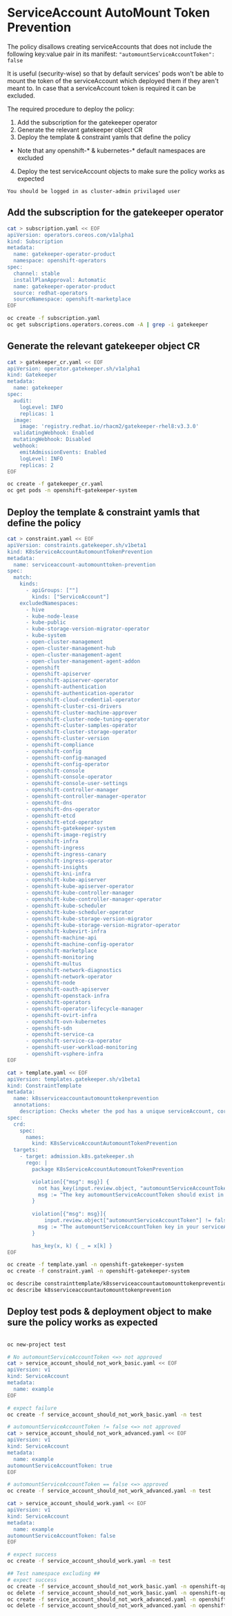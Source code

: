 # ServiceAccount AutoMount Token Prevention

The policy disallows creating serviceAccounts that does not include the following key:value pair in its manifest: `"automountServiceAccountToken": false`

It is useful (security-wise) so that by default services' pods won't be able to mount the token of the serviceAccount which deployed them if they aren't meant to. In case that a serviceAccount token is required it can be excluded.

The required procedure to deploy the policy:

1. Add the subscription for the gatekeeper operator
2. Generate the relevant gatekeeper object CR
3. Deploy the template & constraint yamls that define the policy
* Note that any openshift-* & kubernetes-* default namespaces are excluded
4. Deploy the test serviceAccount objects to make sure the policy works as expected

`You should be logged in as cluster-admin privilaged user`

## Add the subscription for the gatekeeper operator

```bash
cat > subscription.yaml << EOF
apiVersion: operators.coreos.com/v1alpha1
kind: Subscription
metadata:
  name: gatekeeper-operator-product
  namespace: openshift-operators
spec:
  channel: stable
  installPlanApproval: Automatic
  name: gatekeeper-operator-product
  source: redhat-operators
  sourceNamespace: openshift-marketplace
EOF

oc create -f subscription.yaml
oc get subscriptions.operators.coreos.com -A | grep -i gatekeeper
```


## Generate the relevant gatekeeper object CR

```bash
cat > gatekeeper_cr.yaml << EOF
apiVersion: operator.gatekeeper.sh/v1alpha1
kind: Gatekeeper
metadata:
  name: gatekeeper
spec:
  audit:
    logLevel: INFO
    replicas: 1
  image:
    image: 'registry.redhat.io/rhacm2/gatekeeper-rhel8:v3.3.0'
  validatingWebhook: Enabled
  mutatingWebhook: Disabled
  webhook:
    emitAdmissionEvents: Enabled
    logLevel: INFO
    replicas: 2
EOF

oc create -f gatekeeper_cr.yaml
oc get pods -n openshift-gatekeeper-system

```

## Deploy the template & constraint yamls that define the policy

```bash
cat > constraint.yaml << EOF
apiVersion: constraints.gatekeeper.sh/v1beta1
kind: K8sServiceAccountAutomountTokenPrevention
metadata:
  name: serviceaccount-automounttoken-prevention
spec:
  match:
    kinds:
      - apiGroups: [""]
        kinds: ["ServiceAccount"]
    excludedNamespaces: 
      - hive
      - kube-node-lease
      - kube-public
      - kube-storage-version-migrator-operator
      - kube-system
      - open-cluster-management
      - open-cluster-management-hub
      - open-cluster-management-agent
      - open-cluster-management-agent-addon
      - openshift
      - openshift-apiserver
      - openshift-apiserver-operator
      - openshift-authentication
      - openshift-authentication-operator
      - openshift-cloud-credential-operator
      - openshift-cluster-csi-drivers
      - openshift-cluster-machine-approver
      - openshift-cluster-node-tuning-operator
      - openshift-cluster-samples-operator
      - openshift-cluster-storage-operator
      - openshift-cluster-version
      - openshift-compliance
      - openshift-config
      - openshift-config-managed
      - openshift-config-operator
      - openshift-console
      - openshift-console-operator
      - openshift-console-user-settings
      - openshift-controller-manager
      - openshift-controller-manager-operator
      - openshift-dns
      - openshift-dns-operator
      - openshift-etcd
      - openshift-etcd-operator
      - openshift-gatekeeper-system
      - openshift-image-registry
      - openshift-infra
      - openshift-ingress
      - openshift-ingress-canary
      - openshift-ingress-operator
      - openshift-insights
      - openshift-kni-infra
      - openshift-kube-apiserver
      - openshift-kube-apiserver-operator
      - openshift-kube-controller-manager
      - openshift-kube-controller-manager-operator
      - openshift-kube-scheduler
      - openshift-kube-scheduler-operator
      - openshift-kube-storage-version-migrator
      - openshift-kube-storage-version-migrator-operator
      - openshift-kubevirt-infra
      - openshift-machine-api
      - openshift-machine-config-operator
      - openshift-marketplace
      - openshift-monitoring
      - openshift-multus
      - openshift-network-diagnostics
      - openshift-network-operator
      - openshift-node
      - openshift-oauth-apiserver
      - openshift-openstack-infra
      - openshift-operators
      - openshift-operator-lifecycle-manager
      - openshift-ovirt-infra
      - openshift-ovn-kubernetes
      - openshift-sdn
      - openshift-service-ca
      - openshift-service-ca-operator
      - openshift-user-workload-monitoring
      - openshift-vsphere-infra
EOF

cat > template.yaml << EOF
apiVersion: templates.gatekeeper.sh/v1beta1
kind: ConstraintTemplate
metadata:
  name: k8sserviceaccountautomounttokenprevention
  annotations:
    description: Checks wheter the pod has a unique serviceAccount, correlated with the pod's name
spec:
  crd:
    spec:
      names:
        kind: K8sServiceAccountAutomountTokenPrevention
  targets:
    - target: admission.k8s.gatekeeper.sh
      rego: |
        package K8sServiceAccountAutomountTokenPrevention

        violation[{"msg": msg}] {
          not has_key(input.review.object, "automountServiceAccountToken")
          msg := "The key automountServiceAccountToken should exist in your serviceAccount object"
        }
        
        violation[{"msg": msg}]{
        	input.review.object["automountServiceAccountToken"] != false
          msg := "The automountServiceAccountToken key in your serviceAccount object MUST have the value of false"
        }

        has_key(x, k) { _ = x[k] }
EOF

oc create -f template.yaml -n openshift-gatekeeper-system
oc create -f constraint.yaml -n openshift-gatekeeper-system

oc describe constrainttemplate/k8sserviceaccountautomounttokenprevention
oc describe k8sserviceaccountautomounttokenprevention
```

## Deploy test pods & deployment object to make sure the policy works as expected
```bash

oc new-project test

# No automountServiceAccountToken <=> not approved 
cat > service_account_should_not_work_basic.yaml << EOF
apiVersion: v1
kind: ServiceAccount
metadata:
  name: example
EOF

# expect failure
oc create -f service_account_should_not_work_basic.yaml -n test

# automountServiceAccountToken != false <=> not approved 
cat > service_account_should_not_work_advanced.yaml << EOF
apiVersion: v1
kind: ServiceAccount
metadata:
  name: example
automountServiceAccountToken: true
EOF

# automountServiceAccountToken == false <=> approved
oc create -f service_account_should_not_work_advanced.yaml -n test

cat > service_account_should_work.yaml << EOF
apiVersion: v1
kind: ServiceAccount
metadata:
  name: example
automountServiceAccountToken: false
EOF

# expect success
oc create -f service_account_should_work.yaml -n test

## Test namespace excluding ##
# expect success
oc create -f service_account_should_not_work_basic.yaml -n openshift-operators
oc delete -f service_account_should_not_work_basic.yaml -n openshift-operators
oc create -f service_account_should_not_work_advanced.yaml -n openshift-operators
oc delete -f service_account_should_not_work_advanced.yaml -n openshift-operators
```
